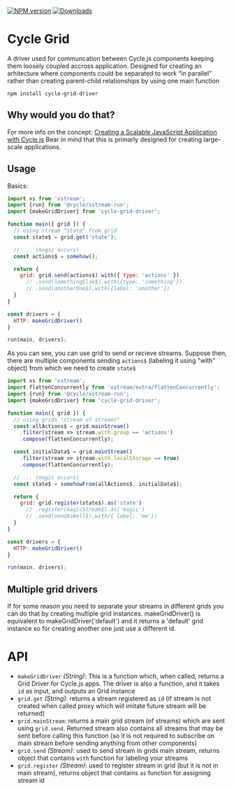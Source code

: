 [![NPM version][npm-image]][npm-url] [![Downloads][downloads-image]][npm-url]

# Cycle Grid

A driver used for communcation between Cycle.js components keeping them loosely coupled accross application. 
Designed for creating an arhitecture where components could be separated to work “in parallel” 
rather than creating parent-child relationships by using one main function 

```
npm install cycle-grid-driver
```

## Why would you do that?

For more info on the concept: [Creating a Scalable JavaScript Application with Cycle.js](https://medium.com/@domagojk/creating-a-scalable-javascript-application-with-cycle-js-589f4d4020a5#.ucoin75ee)
Bear in mind that this is primarly designed for creating large-scale applications.

## Usage

Basics:

```js
import xs from 'xstream';
import {run} from '@cycle/xstream-run';
import {makeGridDriver} from 'cycle-grid-driver';

function main({ grid }) {
  // using stream "state" from grid
  const state$ = grid.get('state');

  // ... (magic occurs)
  const actions$ = somehow(); 

  return {
    grid: grid.send(actions$).with({ type: 'actions' })
      // .send(somethingElse$).with({type: 'something'})
      // .send(anotherOne$).with({label: 'another'})
  }
}

const drivers = {
  HTTP: makeGridDriver()
}

run(main, drivers);
```

As you can see, you can use grid to send or recieve streams.
Suppose then, there are multiple components sending ```actions$``` (labeling it using "with" object) 
from which we need to create ```state$```

```js
import xs from 'xstream';
import flattenConcurrently from 'xstream/extra/flattenConcurrently';
import {run} from '@cycle/xstream-run';
import {makeGridDriver} from 'cycle-grid-driver';

function main({ grid }) {
  // using grids "stream of streams"
  const allActions$ = grid.mainStream()
    .filter(stream => stream.with.group == 'actions')
    .compose(flattenConcurrently);

  const initialData$ = grid.mainStream()
    .filter(stream => stream.with.localStorage == true)
    .compose(flattenConcurrently);

  // ... (magic occurs)
  const state$ = somehowFrom(allActions$, initialData$); 

  return {
    grid: grid.register(state$).as('state')
      // .register(magicStream$).as('magic')
      // .send(sendAsWell$).with({ label: 'me'})
  }
}

const drivers = {
  HTTP: makeGridDriver()
}

run(main, drivers);
```

## Multiple grid drivers

If for some reason you need to separate your streams in different grids you can do that by creating multiple grid instances. 
makeGridDriver() is equivalent to makeGridDriver('default') and it returns a 'default' grid instance so for creating another one just use a different id.

# API

- `makeGridDriver` *(String)*: This is a function which, when called, returns a Grid Driver for Cycle.js
apps. The driver is also a function, and it takes `id` as input, and outputs an Grid instance
- `grid.get` *(String)*: returns a stream registered as `id` (if stream is not created when called proxy which will imitate future stream will be returned)
- `grid.mainStream`: returns a main grid stream (of streams) which are sent using `grid.send`. Returned stream also contains all streams that may be sent before calling this function (so it is not required to subscribe on main stream before sending anything from other components)
- `grid.send` *(Stream)*: used to send stream in grids main stream, returns object that contains `with` function for labeling your streams 
- `grid.register` *(Stream)*: used to register stream in grid (but it is not in main stream), returns object that contains `as` function for assigning stream id

[downloads-image]: http://img.shields.io/npm/dm/cycle-grid-driver.svg
[npm-url]: https://npmjs.org/package/cycle-grid-driver
[npm-image]: http://img.shields.io/npm/v/cycle-grid-driver.svg